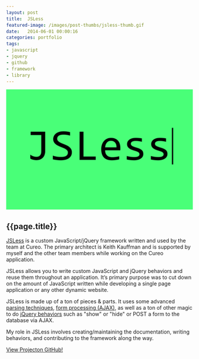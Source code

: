 ```yaml
---
layout: post
title:  JSLess
featured-image: /images/post-thumbs/jsless-thumb.gif
date:   2014-06-01 00:00:16
categories: portfolio
tags: 
- javascript
- jquery 
- github
- framework
- library
---
```


<section class="feature-image">
	<img src="/images/post-img/jsless.gif" alt="JSLess">
</section>

<section class="post-intro">
	<h1>{{page.title}}</h1>
	<p><a href="https://github.com/realstrategos/JSLess" target="_blank">JSLess</a> is a custom JavaScript/jQuery framework written and used by the team at Cureo. The primary architect is Keith Kauffman and is supported by myself and the other team members while working on the Cureo application.</p>
	<p>JSLess allows you to write custom JavaScript and jQuery behaviors and reuse them throughout an application. It’s primary purpose was to cut down on the amount of JavaScript written while developing a single page application or any other dynamic website.</p>
	<p>JSLess is made up of a ton of pieces &amp; parts. It uses some advanced <a href="https://github.com/realstrategos/JSLess/blob/master/jsless.js#L802" target="_blank">parsing techniques</a>, <a href="https://github.com/realstrategos/JSLess/blob/master/jsless.js#L71" target="_blank">form processing (AJAX)</a>, as well as a ton of other magic to do <a href="https://github.com/realstrategos/JSLess/blob/master/jsless.js#L958" target="_blank">jQuery behaviors</a> such as "show" or "hide" or POST a form to the database via AJAX.</p>
	<p>My role in JSLess involves creating/maintaining the documentation, writing behaviors, and contributing to the framework along the way.</p>
	 <a href="http://github.com/realstrategos/JSLess" target="_blank" class="view-project tooltip">View Project<span class="tool-title">on GitHub!</span></a>

</section>
